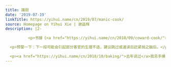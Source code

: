 ```yaml
---
title: 躁厨
date: '2019-07-19'
linkTitle: https://yihui.name/cn/2019/07/manic-cook/
source: Homepage on Yihui Xie | 谢益辉
description: |2-

          <p>书接《<a href="https://yihui.name/cn/2018/09/coward-cook/">怵厨</a>》与《<a href="https://yihui.name/cn/2018/06/lazy-cook/">懒厨</a>》。我喜欢在厨房里捣鼓饭菜的一个重要原因是它能让我高度专注，毕竟在现代人的生活里已经没多少事能让人长时间全神贯注了。我做饭的专注程度堪比冥想。鉴于这个原因，我的唯一一条厨房守则就是，在我做饭时，别人尽量不要和我说话，尤其是不要说些让我需要动脑筋的话。如果长时间跟我说话，让我的心思回不到饭菜上来的话，我会变得狂躁，那感觉就像睡眠剥夺。同样，我做饭向来不让人来帮忙，大小事务我都自己一手搞定，别人要是来帮忙我容易乱了阵脚。这也体现了我不爱与人合作的人格特征。</p>

  <p>预警一下：下一段可能会引起部分客官的生理不适，建议跳过或速读后赶紧抛之脑后。</p>

  <p><a href="https://yihui.name/cn/2018/10/baking/">去年说过</a>我忌手摸油腻的东西。炒菜时我也不喜欢铲子把或锅把是湿
---
```

